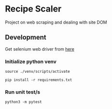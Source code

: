 # Recipe Scaler

Project on web scraping and dealing with site DOM

## Development

Get selenium web driver from [here](https://googlechromelabs.github.io/chrome-for-testing/#stable)

### Initialize python venv

`source ./venv/scripts/activate`

`pip install -r requirements.txt`

### Run unit test/s

`python3 -m pytest`